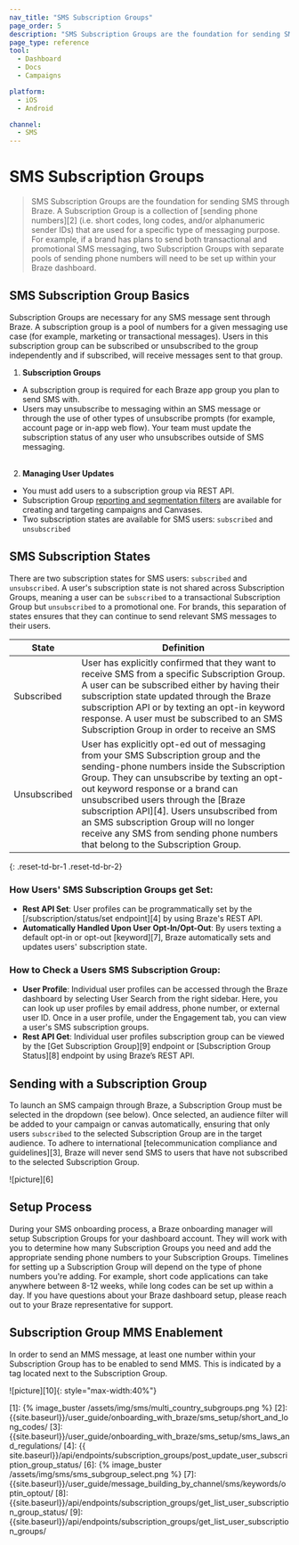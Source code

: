```yaml
---
nav_title: "SMS Subscription Groups"
page_order: 5
description: "SMS Subscription Groups are the foundation for sending SMS through Braze. A Subscription Group is a collection of sending phone numbers (i.e. short codes, long codes, and/or alphanumeric sender IDs) that are used for a specific type of messaging purpose."
page_type: reference
tool:
  - Dashboard
  - Docs
  - Campaigns

platform:
  - iOS
  - Android

channel:
  - SMS
---
```


# SMS Subscription Groups

> SMS Subscription Groups are the foundation for sending SMS through Braze. A Subscription Group is a collection of [sending phone numbers][2] (i.e. short codes, long codes, and/or alphanumeric sender IDs) that are used for a specific type of messaging purpose. For example, if a brand has plans to send both transactional and promotional SMS messaging, two Subscription Groups with separate pools of sending phone numbers will need to be set up within your Braze dashboard.

## SMS Subscription Group Basics
Subscription Groups are necessary for any SMS message sent through Braze. A subscription group is a pool of numbers for a given messaging use case (for example, marketing or transactional messages). Users in this subscription group can be subscribed or unsubscribed to the group independently and if subscribed, will receive messages sent to that group.

1. __Subscription Groups__
- A subscription group is required for each Braze app group you plan to send SMS with. 
- Users may unsubscribe to messaging within an SMS message or through the use of other types of unsubscribe prompts (for example, account page or in-app web flow). Your team must update the subscription status of any user who unsubscribes outside of SMS messaging.<br><br>
2. __Managing User Updates__
- You must add users to a subscription group via REST API.
- Subscription Group [reporting and segmentation filters]() are available for creating and targeting campaigns and Canvases.
- Two subscription states are available for SMS users: `subscribed` and `unsubscribed`

## SMS Subscription States
There are two subscription states for SMS users: `subscribed` and `unsubscribed`. A user's subscription state is not shared across Subscription Groups, meaning a user can be `subscribed` to a transactional Subscription Group but `unsubscribed` to a promotional one. For brands, this separation of states ensures that they can continue to send relevant SMS messages to their users.

| State | Definition |
| --------- | ---------- |
| Subscribed | User has explicitly confirmed that they want to receive SMS from a specific Subscription Group. A user can be subscribed either by having their subscription state updated through the Braze subscription API or by texting an opt-in keyword response. A user must be subscribed to an SMS Subscription Group in order to receive an SMS |
| Unsubscribed | User has explicitly opt-ed out of messaging from your SMS Subscription group and the sending-phone numbers inside the Subscription Group. They can unsubscribe by texting an opt-out keyword response or a brand can unsubscribed users through the [Braze subscription API][4]. Users unsubscribed from an SMS subscription Group will no longer receive any SMS from sending phone numbers that belong to the Subscription Group.|
{: .reset-td-br-1 .reset-td-br-2}

### How Users' SMS Subscription Groups get Set:
- __Rest API Set__: User profiles can be programmatically set by the [/subscription/status/set endpoint][4] by using Braze's REST API.
- __Automatically Handled Upon User Opt-In/Opt-Out__: By users texting a default opt-in or opt-out [keyword][7], Braze automatically sets and updates users' subscription state.

### How to Check a Users SMS Subscription Group:
- __User Profile__: Individual user profiles can be accessed through the Braze dashboard by selecting User Search from the right sidebar. Here, you can look up user profiles by email address, phone number, or external user ID. Once in a user profile, under the Engagement tab, you can view a user's SMS subscription groups. 
- __Rest API Get__: Individual user profiles subscription group can be viewed by the [Get Subscription Group][9] endpoint or [Subscription Group Status][8] endpoint by using Braze’s REST API. 

## Sending with a Subscription Group
To launch an SMS campaign through Braze, a Subscription Group must be selected in the dropdown (see below). Once selected, an audience filter will be added to your campaign or canvas automatically, ensuring that only users `subscribed` to the selected Subscription Group are in the target audience. To adhere to international [telecommunication compliance and guidelines][3], Braze will never send SMS to users that have not subscribed to the selected Subscription Group.  

![picture][6]

## Setup Process
During your SMS onboarding process, a Braze onboarding manager will setup Subscription Groups for your dashboard account. They will work with you to determine how many Subscription Groups you need and add the appropriate sending phone numbers to your Subscription Groups. Timelines for setting up a Subscription Group will depend on the type of phone numbers you're adding. For example, short code applications can take anywhere between 8-12 weeks, while long codes can be set up within a day. If you have questions about your Braze dashboard setup, please reach out to your Braze representative for support.  

## Subscription Group MMS Enablement
In order to send an MMS message, at least one number within your Subscription Group has to be enabled to send MMS. This is indicated by a tag located next to the Subscription Group. 

![picture][10]{: style="max-width:40%"}

[1]: {% image_buster /assets/img/sms/multi_country_subgroups.png %}
[2]: {{site.baseurl}}/user_guide/onboarding_with_braze/sms_setup/short_and_long_codes/
[3]: {{site.baseurl}}/user_guide/onboarding_with_braze/sms_setup/sms_laws_and_regulations/
[4]: {{ site.baseurl}}/api/endpoints/subscription_groups/post_update_user_subscription_group_status/
[6]: {% image_buster /assets/img/sms/sms_subgroup_select.png %}
[7]: {{site.baseurl}}/user_guide/message_building_by_channel/sms/keywords/optin_optout/
[8]: {{site.baseurl}}/api/endpoints/subscription_groups/get_list_user_subscription_group_status/
[9]: {{site.baseurl}}/api/endpoints/subscription_groups/get_list_user_subscription_groups/
